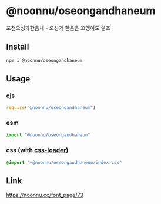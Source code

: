 # @noonnu/oseongandhaneum
포천오성과한음체 - 오성과 한음은 꼬맹이도 알죠

## Install
```sh
npm i @noonnu/oseongandhaneum
```
## Usage
### cjs
```js
require("@noonnu/oseongandhaneum")
```
### esm
```js
import "@noonnu/oseongandhaneum"
```
### css (with [css-loader](https://github.com/webpack-contrib/css-loader))
```css
@import "~@noonnu/oseongandhaneum/index.css"
```

## Link
https://noonnu.cc/font_page/73